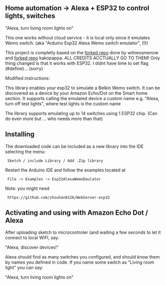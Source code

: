 ## Home automation -> Alexa + ESP32 to control lights, switches 

"Alexa, turn living room lights on"

This one works without cloud service - it is local only since it emulates Wemo switch.
(aka "Arduino Esp32 Alexa Wemo switch emulator", (!))

This project is completly based on the [forked repo](https://github.com/witnessmenow/esp8266-alexa-wemo-emulator) done by witnessmenow and [forked repo](https://github.com/kakopappa/arduino-esp8266-alexa-multiple-wemo-switch) kakopappa. ALL CREDITS ACCTUALLY GO TO THEM!
Only thing changed is that it works with ESP32.
I didnt have time to set flag (#define)... (sorry)

Modified instructions:

This library enables your esp32 to simulate a Belkin Wemo switch. It can be discovered as a device by your Amazon Echo/Dot on the Smart home section. It supports calling the emulated device a custom name e.g. "Alexa, turn off test lights", where test lights is the custom name

The library supports emulating up to 14 switches using 1 ESP32 chip. (Can do even more but ... who needs more than that)

## Installing

The downloaded code can be included as a new library into the IDE selecting the menu:

     Sketch / include Library / Add .Zip library

Restart the Arduino IDE and follow the examples located at

     File -> Examples -> Esp32AlexaWemoEmulator
     
Note: you might need 
     
     https://github.com/zhouhan0126/WebServer-esp32     
     
## Activating and using with Amazon Echo Dot / Alexa

After uploading sketch to microcontroler (and waiting a few seconds to let it connect to local WiFI, say:

"Alexa, discover devices!"

Alexa should find as many switches you configured, and should know them by names you defined in code. If you name some switch as "Living room light" you can say:

"Alexa, turn living room lights on"
